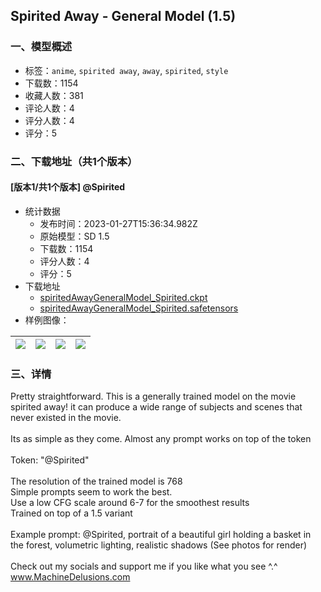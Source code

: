 ## Spirited Away - General Model (1.5)
### 一、模型概述

- 标签：`anime`, `spirited away`, `away`, `spirited`, `style`
- 下载数：1154
- 收藏人数：381
- 评论人数：4
- 评分人数：4
- 评分：5

### 二、下载地址（共1个版本）

#### [版本1/共1个版本] @Spirited

- 统计数据
  - 发布时间：2023-01-27T15:36:34.982Z
  - 原始模型：SD 1.5
  - 下载数：1154
  - 评分人数：4
  - 评分：5
- 下载地址
  - [spiritedAwayGeneralModel_Spirited.ckpt](https://civitai.com/api/download/models/6250?type=Model&format=PickleTensor&size=full&fp=fp16)
  - [spiritedAwayGeneralModel_Spirited.safetensors](https://civitai.com/api/download/models/6250)
- 样例图像：

| <img src="https://image.civitai.com/xG1nkqKTMzGDvpLrqFT7WA/5ff7b988-4e88-4aeb-6016-4844b489aa00/width=450/54945.jpeg" /> | <img src="https://image.civitai.com/xG1nkqKTMzGDvpLrqFT7WA/3315842e-19b7-45ca-42a8-5c94deb77800/width=450/54954.jpeg" /> | <img src="https://image.civitai.com/xG1nkqKTMzGDvpLrqFT7WA/c5833104-f297-4651-e575-77c5a8f1f500/width=450/54953.jpeg" /> | <img src="https://image.civitai.com/xG1nkqKTMzGDvpLrqFT7WA/87c6c018-b077-4ee0-4e15-c102e819f100/width=450/54952.jpeg" /> |
| ---- | ---- | ---- | ---- |


### 三、详情
<p>Pretty straightforward. This is a generally trained model on the movie spirited away! it can produce a wide range of subjects and scenes that never existed in the movie.<br /><br />Its as simple as they come. Almost any prompt works on top of the token<br /><br />Token: "@Spirited"<br /><br />The resolution of the trained model is 768<br />Simple prompts seem to work the best.<br />Use a low CFG scale around 6-7 for the smoothest results<br />Trained on top of a 1.5 variant <br /><br />Example prompt: @Spirited, portrait of a beautiful girl holding a basket in the forest, volumetric lighting, realistic shadows  (See photos for render)<br /><br />Check out my socials and support me if you like what you see ^.^<br /><a target="_blank" rel="ugc" href="http://www.MachineDelusions.com">www.MachineDelusions.com</a><br /><br /></p>